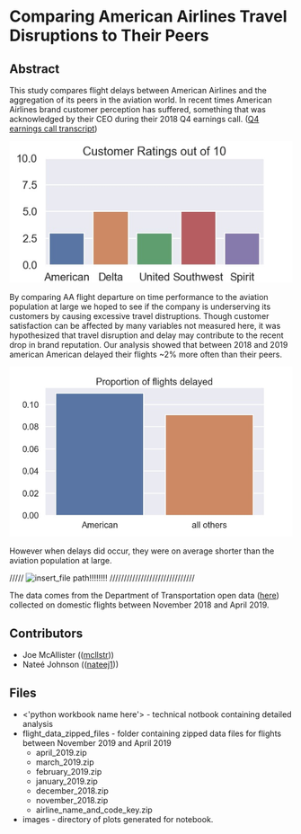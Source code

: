 # Comparing American Airlines Travel Disruptions to Their Peers



## Abstract

This study compares flight delays between American Airlines and the aggregation of its peers in the aviation world.  In recent times American Airlines brand customer perception has suffered, something that was acknowledged by their CEO during their 2018 Q4 earnings call. ([Q4 earnings call transcript](https://www.fool.com/earnings/call-transcripts/2019/01/26/american-airlines-group-aal-q4-2018-earnings-confe.aspx))

![Airline_ratings](/images/ratings.jpg)

By comparing AA flight departure on time performance to the aviation population at large we hoped to see if the company is underserving its customers by causing excessive travel distruptions.  Though customer satisfaction can be affected by many variables not measured here, it was hypothesized that travel disruption and delay may contribute to the recent drop in brand reputation.  Our analysis showed that between 2018 and 2019 american American delayed  their flights ~2% more often than their peers. 

![Proportion of flights delayed](/images/proportion_flights_delayed_aa_v_others.jpg)

However when delays did occur, they were on average shorter than the aviation population at large.   

 ///// ![insert_file path!!!!!!!!](/images/FILE_NAME_HERE.jpg) //////////////////////////////

The data comes from the Department of Transportation open data ([here](https://www.transtats.bts.gov/DL_SelectFields.asp?Table_ID=236)) collected on domestic flights between November 2018 and April 2019.

## Contributors
- Joe McAllister (([mcllstr](https://github.com/mcllstr)))
- Nateé Johnson  (([nateej1](https://github.com/nateej1)))

## Files
- <'python workbook name here'>  - technical notbook containing detailed analysis
- flight_data_zipped_files       - folder containing zipped data files for flights between November 2019 and April 2019
  - april_2019.zip
  - march_2019.zip
  - february_2019.zip
  - january_2019.zip
  - december_2018.zip
  - november_2018.zip
  - airline_name_and_code_key.zip
- images                         - directory of plots generated for notebook.
